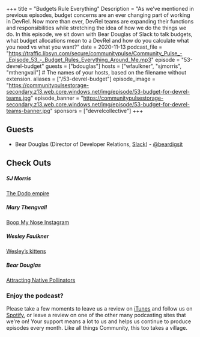 +++
title = "Budgets Rule Everything"
Description = "As we’ve mentioned in previous episodes, budget concerns are an ever changing part of working in DevRel. Now more than ever, DevRel teams are expanding their functions and responsibilities while stretching the idea of how we do the things we do. In this episode, we sit down with Bear Douglas of Slack to talk budgets, what budget allocations mean to a DevRel and how do you calculate what you need vs what you want?"
date = 2020-11-13
podcast_file = "https://traffic.libsyn.com/secure/communitypulse/Community_Pulse_-_Episode_53_-_Budget_Rules_Everything_Around_Me.mp3"
episode = "53-devrel-budget"
guests = ["bdouglas"]
hosts = ["wfaulkner", "sjmorris", "mthengvall"] # The names of your hosts, based on the filename without extension.
aliases = ["/53-devrel-budget"]
episode_image = "https://communitypulsestorage-secondary.z13.web.core.windows.net/img/episode/53-budget-for-devrel-teams.jpg"
episode_banner = "https://communitypulsestorage-secondary.z13.web.core.windows.net/img/episode/53-budget-for-devrel-teams-banner.jpg"
sponsors = ["devrelcollective"]
+++

## Guests

- Bear Douglas (Director of Developer Relations, [Slack](https://slack.com/)) - [@beardigsit](https://twitter.com/beardigsit)

## Check Outs

##### SJ Morris 
[The Dodo empire](https://www.thedodo.com/)

##### Mary Thengvall 
[Boop My Nose Instagram](https://www.instagram.com/boopmynose)

##### Wesley Faulkner 
[Wesley’s kittens](https://www.twitter.com/wesley83)

##### Bear Douglas 
[Attracting Native Pollinators](https://amzn.to/2TyinhM)

### Enjoy the podcast?
Please take a few moments to leave us a review on [iTunes](https://itunes.apple.com/us/podcast/community-pulse/id1218368182?mt=2) and follow us on [Spotify](https://open.spotify.com/show/3I7g5WfMSgpWu38zZMjet?si=565TMb81SaWwrJYbAIeOxQ), or leave a review on one of the other many podcasting sites that we're on! Your support means a lot to us and helps us continue to produce episodes every month. Like all things Community, this too takes a village.
